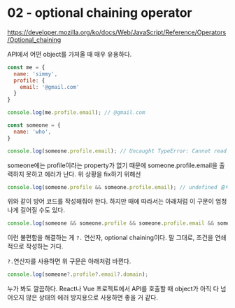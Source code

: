 # 02 - optional chaining operator

https://developer.mozilla.org/ko/docs/Web/JavaScript/Reference/Operators/Optional_chaining

API에서 어떤 object를 가져올 때 매우 유용하다.

```js
const me = {
  name: 'simmy',
  profile: {
    email: '@gmail.com'
  }
}

console.log(me.profile.email); // @gmail.com

const someone = {
  name: 'who',
}

console.log(someone.profile.email); // Uncaught TypeError: Cannot read property 'email' of undefined 에러 발생
```

someone에는 profile이라는 property가 없기 때문에 someone.profile.email을 출력하지 못하고 에러가 난다. 위 상황을 fix하기 위해선

```js
console.log(someone.profile && someone.profile.email); // undefined 출력
```

위와 같이 방어 코드를 작성해줘야 한다. 하지만 때에 따라서는 아래처럼 이 구문이 엄청나게 길어질 수도 있다.

```js
console.log(someone && someone.profile && someone.profile.email && someone.profile.email.domain);
```

이런 불편함을 해결하는 게 `?.` 연산자, optional chaining이다. 말 그대로, 조건을 연쇄적으로 작성하는 거다.

`?.`연산자를 사용하면 위 구문은 아래처럼 바뀐다.

```js
console.log(someone?.profile?.email?.domain);
```

누가 봐도 깔끔하다. React나 Vue 프로젝트에서 API를 호출할 때 object가 아직 다 넘어오지 않은 상태의 에러 방지용으로 사용하면 좋을 거 같다.
